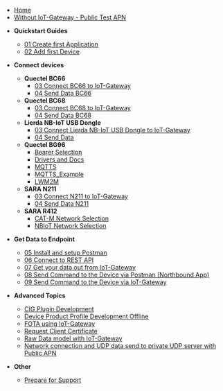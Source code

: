 * [Home](/)
*  [Without IoT-Gateway - Public Test APN](./Advanced_Topics/Send_UDP_DATA_with_Public_APN_without_IoT-Gateway.md)

- **Quickstart Guides**
	- [01 Create first Application](01_Create_first_Application.md)
	- [02 Add first Device](02_Add_first_Device.md)

- **Connect devices**
	- **Quectel BC66**
		- [03 Connect BC66 to IoT-Gateway](./Quectel_BC66/03_Connect_device_to_IoT-Gateway.md)
		- [04 Send Data BC66](./Quectel_BC66/04_Send_Data_BC66.md)
    - **Quectel BC68**
		- [03 Connect BC68 to IoT-Gateway](./Quectel_BC68/03_Connect_device_to_IoT-Gateway.md)
		- [04 Send Data BC68](./Quectel_BC68/04_Send_Data_BC68.md)
    - **Lierda NB-IoT USB Dongle**
		- [03 Connect Lierda NB-IoT USB Dongle to IoT-Gateway](./Lierda_NB-IoT_USB_Dongle/03_Connect_device_to_IoT-Gateway.md)
		- [04 Send Data](./Lierda_NB-IoT_USB_Dongle/04_Send_Data_Lierda.md)
	- **Quectel BG96**
		- [Bearer Selection](./Quectel_BG96/Bearer_Selection.md)
		- [Drivers and Docs](./Quectel_BG96/Drivers_and_Docs.md)
		- [MQTTS](./Quectel_BG96/MQTTS.md)
		- [MQTTS_Example](./Quectel_BG96/MQTTS_Example.md)
		- [LWM2M](./Quectel_BG96/LWM2M.md)
	- **SARA N211**
		- [03 Connect N211 to IoT-Gateway](./SARA_N211/03_Connect_device_to_IoT-Gateway.md)
		- [04 Send Data N211](./SARA_N211/04_Send_Data_N211.md)
	- **SARA R412**
		- [CAT-M  Network Selection](./SARA_R412/CAT-M_Network_Selection.md)
		- [NBIoT Network Selection](./SARA_R412/NBIoT_Network_Selection.md)

- **Get Data to Endpoint**
	- [05 Install and setup Postman](./Application_Enablement/05_Install_and_setup_Postman.md)
	- [06 Connect to REST API](./Application_Enablement/06_Connect_to_REST_API.md)
	- [07 Get your data out from IoT-Gateway](./Application_Enablement/07_Get_your_data_out_from_IoT-Gateway.md)
	- [08 Send Command to the Device via Postman (Northbound App)](./Application_Enablement/08_Send_Command_to_the_Device_via_Postman.md)
	- [09 Send Command to the Device via IoT-Gateway](./Application_Enablement/09_Send_Command_to_the_Device_via_IoT-Gateway.md)

- **Advanced Topics**
	- [CIG Plugin Development](./Advanced_Topics/CIG_Plugin_Development.md)
	- [Device Product Profile Development Offline](./Advanced_Topics/Device_Product_Profile_Development_Offline.md)
	- [FOTA using IoT-Gateway](./Advanced_Topics/FOTA_using_IoT-Gateway.md)
	- [Request Client Certificate](./Advanced_Topics/Request_Client_Certificate.md)
	- [Raw Data model with IoT-Gateway](./Advanced_Topics/Raw_Data_with_IoT-Gateway.md)
	- [Network connection and UDP data send to private UDP server with Public APN](./Advanced_Topics/Send_UDP_DATA_with_Public_APN_without_IoT-Gateway.md)

- **Other**
	- [Prepare for Support](00_Prepare_for_Support.md)